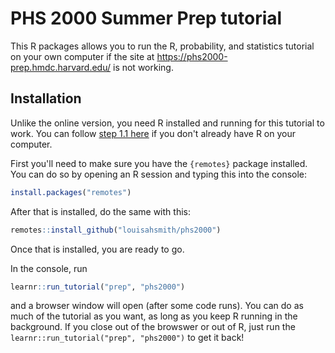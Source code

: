 
# PHS 2000 Summer Prep tutorial

This R packages allows you to run the R, probability, and statistics tutorial on your own computer if the site at https://phs2000-prep.hmdc.harvard.edu/ is not working.

## Installation

Unlike the online version, you need R installed and running for this tutorial to work. You can follow [step 1.1 here](https://intro-to-r-2020.louisahsmith.com/exercises/01-exercise/) if you don't already have R on your computer.

First you'll need to make sure you have the `{remotes}` package installed. You can do so by opening an R session and typing this into the console:

``` r
install.packages("remotes")
```
After that is installed, do the same with this:
```r
remotes::install_github("louisahsmith/phs2000")
```
Once that is installed, you are ready to go. 

In the console, run
```r
learnr::run_tutorial("prep", "phs2000")
```
and a browser window will open (after some code runs). You can do as much of the tutorial as you want, as long as you keep R running in the background. If you close out of the browswer or out of R, just run the `learnr::run_tutorial("prep", "phs2000")` to get it back!
